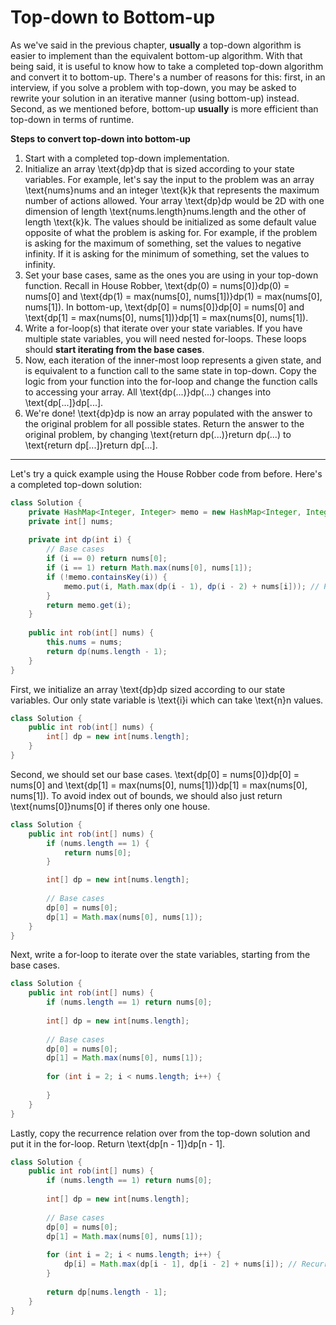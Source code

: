 # Top-down to Bottom-up

As we've said in the previous chapter, **usually** a top-down algorithm is easier to implement than the equivalent bottom-up algorithm. With that being said, it is useful to know how to take a completed top-down algorithm and convert it to bottom-up. There's a number of reasons for this: first, in an interview, if you solve a problem with top-down, you may be asked to rewrite your solution in an iterative manner (using bottom-up) instead. Second, as we mentioned before, bottom-up **usually** is more efficient than top-down in terms of runtime.

**Steps to convert top-down into bottom-up**

1. Start with a completed top-down implementation.
2. Initialize an array \text{dp}dp that is sized according to your state variables. For example, let's say the input to the problem was an array \text{nums}nums and an integer \text{k}k that represents the maximum number of actions allowed. Your array \text{dp}dp would be 2D with one dimension of length \text{nums.length}nums.length and the other of length \text{k}k. The values should be initialized as some default value opposite of what the problem is asking for. For example, if the problem is asking for the maximum of something, set the values to negative infinity. If it is asking for the minimum of something, set the values to infinity.
3. Set your base cases, same as the ones you are using in your top-down function. Recall in House Robber, \text{dp(0) = nums\[0]}dp(0) = nums\[0] and \text{dp(1) = max(nums\[0], nums\[1])}dp(1) = max(nums\[0], nums\[1]). In bottom-up, \text{dp\[0] = nums\[0]}dp\[0] = nums\[0] and \text{dp\[1] = max(nums\[0], nums\[1])}dp\[1] = max(nums\[0], nums\[1]).
4. Write a for-loop(s) that iterate over your state variables. If you have multiple state variables, you will need nested for-loops. These loops should **start iterating from the base cases**.
5. Now, each iteration of the inner-most loop represents a given state, and is equivalent to a function call to the same state in top-down. Copy the logic from your function into the for-loop and change the function calls to accessing your array. All \text{dp(...)}dp(...) changes into \text{dp\[...]}dp\[...].
6. We're done! \text{dp}dp is now an array populated with the answer to the original problem for all possible states. Return the answer to the original problem, by changing \text{return dp(...)}return dp(...) to \text{return dp\[...]}return dp\[...].

***

Let's try a quick example using the House Robber code from before. Here's a completed top-down solution:

```java
class Solution {
    private HashMap<Integer, Integer> memo = new HashMap<Integer, Integer>();
    private int[] nums;
    
    private int dp(int i) {
        // Base cases
        if (i == 0) return nums[0];
        if (i == 1) return Math.max(nums[0], nums[1]);
        if (!memo.containsKey(i)) {
            memo.put(i, Math.max(dp(i - 1), dp(i - 2) + nums[i])); // Recurrence relation
        }
        return memo.get(i);
    }
    
    public int rob(int[] nums) {
        this.nums = nums;
        return dp(nums.length - 1);
    }
}
```

First, we initialize an array \text{dp}dp sized according to our state variables. Our only state variable is \text{i}i which can take \text{n}n values.

```java
class Solution {
    public int rob(int[] nums) {
        int[] dp = new int[nums.length];
    }
}
```

Second, we should set our base cases. \text{dp\[0] = nums\[0]}dp\[0] = nums\[0] and \text{dp\[1] = max(nums\[0], nums\[1])}dp\[1] = max(nums\[0], nums\[1]). To avoid index out of bounds, we should also just return \text{nums\[0]}nums\[0] if theres only one house.

```java
class Solution {
    public int rob(int[] nums) {
        if (nums.length == 1) {
            return nums[0];
        }

        int[] dp = new int[nums.length];
        
        // Base cases
        dp[0] = nums[0];
        dp[1] = Math.max(nums[0], nums[1]);
    }
}
```

Next, write a for-loop to iterate over the state variables, starting from the base cases.

```java
class Solution {
    public int rob(int[] nums) {
        if (nums.length == 1) return nums[0];
        
        int[] dp = new int[nums.length];
        
        // Base cases
        dp[0] = nums[0];
        dp[1] = Math.max(nums[0], nums[1]);
        
        for (int i = 2; i < nums.length; i++) {
            
        }
    }
}
```

Lastly, copy the recurrence relation over from the top-down solution and put it in the for-loop. Return \text{dp\[n - 1]}dp\[n - 1].

```java
class Solution {
    public int rob(int[] nums) {
        if (nums.length == 1) return nums[0];
        
        int[] dp = new int[nums.length];
        
        // Base cases
        dp[0] = nums[0];
        dp[1] = Math.max(nums[0], nums[1]);
        
        for (int i = 2; i < nums.length; i++) {
            dp[i] = Math.max(dp[i - 1], dp[i - 2] + nums[i]); // Recurrence relation
        }
        
        return dp[nums.length - 1];
    }
}
```
